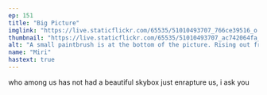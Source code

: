 ```yaml
---
ep: 151
title: "Big Picture"
imglink: "https://live.staticflickr.com/65535/51010493707_766ce39516_o.jpg"
thumbnail: "https://live.staticflickr.com/65535/51010493707_ac742064fa_q.jpg"
alt: "A small paintbrush is at the bottom of the picture. Rising out from it and expanding to fill the space is a blue sky dotted with cream-yellow clouds in a Renaissance style. The blue appears to leak out from the boundaries of the swirl, creeping out into the rest of the frame."
name: "Miri"
hastext: true
---
```

who among us has not had a beautiful skybox just enrapture us, i ask you